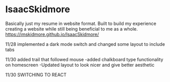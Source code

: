 # IsaacSkidmore
Basically just my resume in website format. Built to build my experience creating a website while still being beneficial to me as a whole.
https://imskidmore.github.io/IsaacSkidmore/

11/28 implemented a dark mode switch and changed some layout to include tabs

11/30 added trail that followed mouse
  -added chalkboard type functionality on homescreen
  -Updated layout to look nicer and give better aesthetic

11/30 SWITCHING TO REACT
